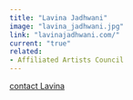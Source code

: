 ```yaml
---
title: "Lavina Jadhwani"
image: "lavina_jadhwani.jpg"
link: "lavinajadhwani.com/"
current: "true"
related:
- Affiliated Artists Council
---
```


<a href="mailto:lavina@lavinajadhwani.com " rel="nofollow">contact Lavina</a>

